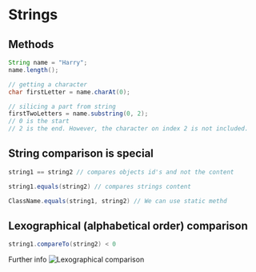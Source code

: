 # Strings
## Methods
```java
String name = "Harry";
name.length();

// getting a character
char firstLetter = name.charAt(0);

// silicing a part from string
firstTwoLetters = name.substring(0, 2);
// 0 is the start
// 2 is the end. However, the character on index 2 is not included.
```

## String comparison is special
```java
string1 == string2 // compares objects id's and not the content

string1.equals(string2) // compares strings content

ClassName.equals(string1, string2) // We can use static methd 
```

## Lexographical (alphabetical order) comparison
```java
string1.compareTo(string2) < 0 
```
Further info
![Lexographical comparison](https://i.imgur.com/0t1Cfq8.png)

